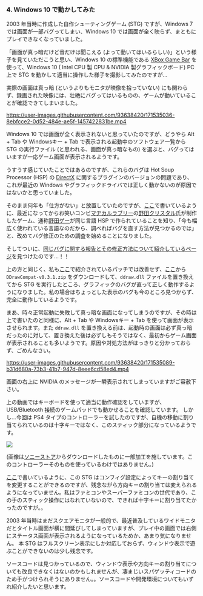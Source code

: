 ### 4. Windows 10 で動かしてみた

2003 年当時に作成した自作シューティングゲーム (STG) ですが、Windows 7 では画面が一部バグってしまい、Windows 10 では画面が全く映らず、まともにプレイできなくなっていました。

「画面が真っ暗だけど音だけは聞こえる (よって動いてはいるらしい)」という様子を見ていただこうと思い、Windows 10 の標準機能である [XBox Game Bar](https://support.xbox.com/ja-JP/help/games-apps/game-setup-and-play/get-to-know-game-bar-on-windows-10) を使って、Windows 10 ( Intel CPU 製 CPU & NVIDIA 製グラフィックボード) PC 上で STG を動かして適当に操作した様子を撮影してみたのですが…

実際の画面は真っ暗 (というよりもモニタが映像を拾っていない) にも関わらず、録画された映像には、壮絶にバグってはいるものの、ゲームが動いていることが確認できてしまいました。



https://user-images.githubusercontent.com/93638420/171535036-8ebfcce2-0d52-484e-ae5f-1457422831be.mp4



Windows 10 では画面が全く表示されないと思っていたのですが、どうやら Alt + Tab や Windowsキー + Tab で表示される起動中のソフトウェア一覧から STG の実行ファイル (と思われる、画面が真っ暗なもの) を選ぶと、バグってはいますが一応ゲーム画面が表示されるようです。

うすうす感じていたことではあるのですが、これらのバグは Hot Soup Processor (HSP) の [DirectX](https://ja.wikipedia.org/wiki/Microsoft_DirectX) に関するプラグインのバージョンの問題であり、これが最近の Windows やグラフィックドライバでは正しく動かないのが原因ではないかと思っていました。

そのまま何年も「仕方がない」と放置していたのですが、[ここ](https://github.com/stest10/stest/blob/main/articles/stest1.md)で書いているように、最近になってからお笑いコンビ[マヂカルラブリー](https://profile.yoshimoto.co.jp/talent/detail?id=2772)の[野田クリスタル](https://profile.yoshimoto.co.jp/talent/detail?id=2773)氏が制作したゲーム、通称[野田ゲー](https://www.youtube.com/channel/UCzfagYm_ai4JjGBRedqxu9Q)が同じ言語 HSP で作られていることを知り、「今も幅広く使われている言語なのだから、調べればバグを直す方法が見つかるのでは」と、改めてバグ修正のための調査を始めることになりました。

そしてついに、[同じバグに関する報告とその修正方法について紹介しているページ](https://note.com/ukio_uki/n/n343991c1f2e0)を見つけたのです…！！

上の方と同じく、私も[ここ](https://silight.hatenablog.jp/entry/2018/05/21/221355)で紹介されているパッチでは改善せず、[ここ](https://github.com/narzoul/DDrawCompat/releases)から `DDrawCompat-v0.3.1.zip` をダウンロードして、`ddraw.dll` ファイルを置き換えてから STG を実行したところ、グラフィックのバグが直って正しく動作するようになりました。私の場合はちょっとした表示のバグも今のところ見つからず、完全に動作しているようです。

まあ、時々正常起動に失敗して真っ暗な画面になってしまうのですが、その時は上で書いたのと同様に、Alt + Tab や Windowsキー + Tab を使って画面が表示させられます。また `ddraw.dll` を置き換える前は、起動時の画面は必ず真っ暗だったのに対して、置き換えた後は必ずしもそうではなく、最初からゲーム画面が表示されることも多いようです。原因や対処方法がはっきりと分かっておらず、ごめんなさい。



https://user-images.githubusercontent.com/93638420/171535089-b31d680a-73b3-41b7-947d-8eee6cd58ed4.mp4


画面の右上に NVIDIA のメッセージが一瞬表示されてしまっていますがご容赦下さい。

上の動画ではキーボードを使って適当に動作確認をしていますが、USB/Bluetooth 接続のゲームパッドでも動かせることを確認しています。
しかし…今回は PS4 タイプのコントローラーを試したのですが、自機の移動に割り当てられているのは十字キーではなく、このスティック部分になっているようです。

![](https://github.com/stest10/stest/blob/main/ss/4_1.png?raw=true)

(画像は[ソニーストア](https://pur.store.sony.jp/ps4/products/ps4_controller/CUH-ZCT2J_product/)からダウンロードしたものに一部加工を施しています。このコントローラーそのものを使っているわけではありません。)

[ここ](https://github.com/stest10/stest/blob/main/articles/stest2.md)で書いているように、この STG はコンフィグ設定によってキーの割り当てを変更することができるのですが、残念ながら方向キーの割り当ては変えられるようになっていません。私はファミコンやスーパーファミコンの世代であり、この手のスティック操作にはなれていないので、できれば十字キーに割り当てたかったのですが。。

2003 年当時はまだスクエアモニタが一般的で、最近普及しているワイドモニタだとタイトル画面が横に間延びしてしまっていますが、プレイ中の画面では右側にステータス画面が表示されるようになっているためか、あまり気になりません。
本 STG はフルスクリーン表示にしか対応しておらず、ウィンドウ表示で遊ぶことができないのは少し残念です。

ソースコードは見つかっているので、ウィンドウ表示や方向キーの割り当てについても改良できなくはないのかもしれませんが、凄まじいスパゲッティコードのため手がつけられそうにありません。。ソースコードや開発環境についてもいずれ紹介したいと思います。
